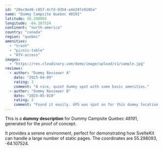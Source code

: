 ```yaml
---
id: "20ec9ed6-c857-4cfd-93b4-a4e247a918ba"
name: "Dummy Campsite Quebec 48191"
latitude: 55.298093
longitude: -64.107524
continent: "north-america"
country: "canada"
region: "quebec"
amenities:
  - "trash"
  - "picnic-table"
  - "ATV-access"
images:
  - "https://res.cloudinary.com/demo/image/upload/v1/sample.jpg"
reviews:
  - author: "Dummy Reviewer A"
    date: "2025-04-09"
    rating: 3
    comment: "A nice, quiet dummy spot with some basic amenities."
  - author: "Dummy Reviewer B"
    date: "2025-05-019"
    rating: 2
    comment: "Found it easily. GPS was spot on for this dummy location."
---
```


This is a **dummy description** for Dummy Campsite Quebec 48191, generated for the proof of concept.

It provides a serene environment, perfect for demonstrating how SvelteKit can handle a large number of static pages. The coordinates are 55.298093, -64.107524.
